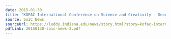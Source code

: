 ```yaml
---
date: 2015-01-30
title: "KOFAC International Conference on Science and Creativity - Seoul"
source: SoIC News
sourceUrl: https://luddy.indiana.edu/news/story.html?story=kofac-international-conference-science-creativity-seoul
pdfLink: 20150130-soic-news-2.pdf
---
```

